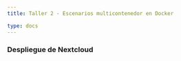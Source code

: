 ```yaml
---
title: Taller 2 - Escenarios multicontenedor en Docker

type: docs
---
```

### Despliegue de Nextcloud
